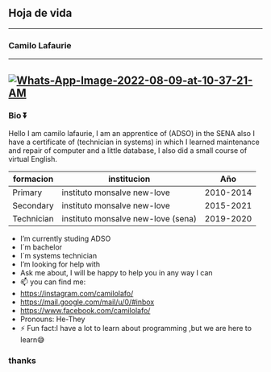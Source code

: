 ## Hoja de vida 
------------------------------------------------
### Camilo Lafaurie
----
<a href="https://ibb.co/pdgJtR3"><img src="https://i.ibb.co/pdgJtR3/Whats-App-Image-2022-08-09-at-10-37-21-AM.jpg" alt="Whats-App-Image-2022-08-09-at-10-37-21-AM" border="0"></a>
----
### Bio ⏬

Hello I am camilo lafaurie, I am an apprentice of (ADSO) in the SENA also I have a certificate of (technician in systems) in which I learned maintenance and repair of computer and a little database, I also did a small course of virtual English.

| formacion     |       institucion                 | Año      | 
|---------------|-----------------------------------|----------|
| Primary       | instituto monsalve new-love       |2010-2014 |            
| Secondary     | instituto monsalve new-love       |2015-2021 |  
| Technician    | instituto monsalve new-love (sena)|2019-2020 |


-  I’m currently studing ADSO
-  I´m bachelor
-  I´m systems technician
-  I’m looking for help with
-  Ask me about, I will be happy to help you in any way I can
- 📫 you can find me:
- https://instagram.com/camilolafo/
- https://mail.google.com/mail/u/0/#inbox
- https://www.facebook.com/camilolafo/
-  Pronouns: He-They
- ⚡ Fun fact:I have a lot to learn about programming ,but we are here to learn😅

### thanks 
